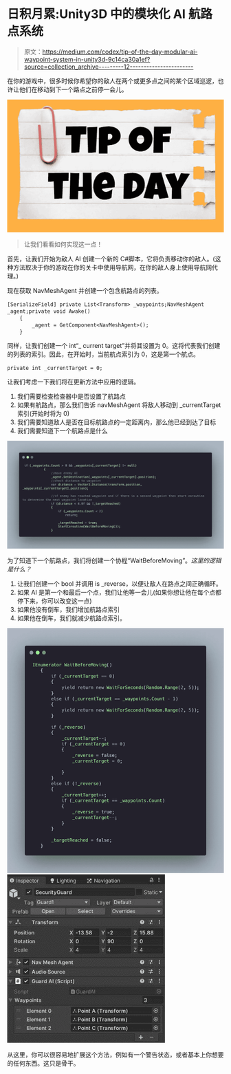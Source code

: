 # 日积月累:Unity3D 中的模块化 AI 航路点系统

> 原文：<https://medium.com/codex/tip-of-the-day-modular-ai-waypoint-system-in-unity3d-9c14ca30a1ef?source=collection_archive---------12----------------------->

在你的游戏中，很多时候你希望你的敌人在两个或更多点之间的某个区域巡逻，也许让他们在移动到下一个路点之前停一会儿。

![](img/2e8c37a9b0df8ac81b34f6b4cb75b480.png)

> 让我们看看如何实现这一点！

首先，让我们开始为敌人 AI 创建一个新的 C#脚本，它将负责移动你的敌人。(这种方法取决于你的游戏在你的关卡中使用导航网，在你的敌人身上使用导航网代理。)

现在获取 NavMeshAgent 并创建一个包含航路点的列表。

```
[SerializeField] private List<Transform> _waypoints;NavMeshAgent _agent;private void Awake()
    {
        _agent = GetComponent<NavMeshAgent>();
    }
```

同样，让我们创建一个 int“_ current target”并将其设置为 0。这将代表我们创建的列表的索引。因此，在开始时，当前航点索引为 0，这是第一个航点。

```
private int _currentTarget = 0;
```

让我们考虑一下我们将在更新方法中应用的逻辑。

1.  我们需要检查检查器中是否设置了航路点
2.  如果有航路点，那么我们告诉 navMeshAgent 将敌人移动到 _currentTarget 索引(开始时将为 0)
3.  我们需要知道敌人是否在目标航路点的一定距离内，那么他已经到达了目标
4.  我们需要知道下一个航路点是什么

![](img/9f3bb24014ae26bc63529016c1b386aa.png)

为了知道下一个航路点，我们将创建一个协程“WaitBeforeMoving”。*这里的逻辑是什么？*

1.  让我们创建一个 bool 并调用 is _reverse，以便让敌人在路点之间正确循环。
2.  如果 AI 是第一个和最后一个点，我们让他等一会儿(如果你想让他在每个点都停下来，你可以改变这一点)
3.  如果他没有倒车，我们增加航路点索引
4.  如果他在倒车，我们就减少航路点索引。

![](img/8669fa62ffe685e4b97c0157035bf521.png)![](img/5d69f4bda9009170b09e09ea52e32d57.png)

从这里，你可以很容易地扩展这个方法，例如有一个警告状态，或者基本上你想要的任何东西。这只是骨干。